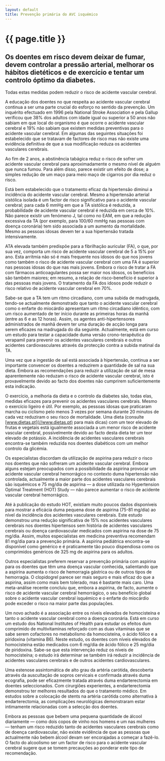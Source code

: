 ```yaml
---
layout: default
title: Prevenção primária do AVC isquémico
---
```


# {{ page.title }}

## Os doentes em risco devem deixar de fumar, devem controlar a pressão arterial, melhorar os hábitos dietéticos e de exercício e tentar um controlo óptimo da diabetes.

Todas estas medidas podem reduzir o risco de acidente vascular cerebral.

A educação dos doentes no que respeita ao acidente vascular cerebral continua a ser uma parte crucial do esforço no sentido da prevenção. Um inquérito efectuado em 1996 pela National Stroke Association e pela Gallup verificou que 38% dos adultos com idade igual ou superior a 50 anos não sabiam em que local do organismo é que ocorre o acidente vascular cerebral e 19% não sabiam que existem medidas preventivas para o acidente vascular cerebral. Em algumas das seguintes situações foi estabelecido que se tratavam de factores de risco mas não existe uma evidência definitiva de que a sua modificação reduza os acidentes vasculares cerebrais.

Ao fim de 2 anos, a abstinência tabágica reduz o risco de sofrer um acidente vascular cerebral para aproximadamente o mesmo nível de alguém que nunca fumou. Para além disso, parece existir um efeito de dose; a simples redução de um maço para meio maço de cigarros por dia reduz o risco.

Está bem estabelecido que o tratamento eficaz da hipertensão diminui a incidência do acidente vascular cerebral. Mesmo a hipertensão arterial sistólica isolada é um factor de risco significativo para o acidente vascular cerebral; para cada 6 mmHg em que a TA sistólica é reduzida, a probabilidade de acidente vascular cerebral é reduzida em cerca de 10%. Não parece existir um fenómeno J, tal como no EAM, em que a redução excessiva da TA (por exemplo, para 100/60 mmHg nas pessoas com doença coronária) tem sido associada a um aumento da mortalidade. Mesmo as pessoas idosas devem ter a sua hipertensão tratada intensivamente.

ATA elevada também predispõe para a fibrilhação auricular (FA), o que, por sua vez, comporta um risco de acidente vascular cerebral de 5 a 15% por ano. Esta arritmia não só é mais frequente nos idosos do que nos jovens como também o risco de acidente vascular cerebral com uma FA é superior nas pessoas idosas do que nas mais jovens. Embora o risco de tratar a FA com fármacos anticoagulantes possa ser maior nos idosos, os benefícios são também maiores; em resumo, a relação de risco-benefício é superior à das pessoas mais jovens. O tratamento da FA dos idosos pode reduzir o risco relativo de acidente vascular cerebral em 70%.

Sabe-se que a TA tem um ritmo circadiano, com uma subida de madrugada, tendo-se actualmente demonstrado que tanto o acidente vascular cerebral como o enfarte do miocárdio apresentam um ritmo circadiano idêntico, com um risco aumentado de ter início durante as primeiras horas da manhã (entre as 6 e as 12 horas). Assim, os agentes anti-hipertensores administrados de manhã devem ter uma duração de acção longa para serem eficazes na madrugada do dia seguinte. Actualmente, está em curso um estudo para testar a capacidade duma versão crono-terapêutica do verapamil para prevenir os acidentes vasculares cerebrais e outros acidentes cardiovasculares através da protecção contra a subida matinal da TA.

Uma vez que a ingestão de sal está associada à hipertensão, continua a ser importante convencer os doentes a reduzirem a quantidade de sal na sua dieta. Embora as recomendações para reduzir a utilização de sal de mesa aparentemente não reduzam o risco de acidente vascular cerebral, isto é provavelmente devido ao facto dos doentes não cumprirem suficientemente esta indicação.

O exercício, a melhoria da dieta e o controlo da diabetes são, todas elas, medidas eficazes para prevenir os acidentes vasculares cerebrais. Mesmo o exercício ligeiro é útil. Por exemplo, as pessoas idosas que praticaram marcha ou ciclismo pelo menos 3 vezes por semana durante 20 minutos de cada vez reduziram o seu risco de mortalidade. Uma dieta (consulte [www.dietas.pt](//www.dietas.pt) para mais dicas) com um teor elevado de frutas e vegetais está igualmente associada a um menor risco de acidente vascular cerebral, possivelmente devido ao facto desta dieta ter um teor elevado de potássio. A incidência de acidentes vasculares cerebrais encontra-se também reduzida nos doentes diabéticos com um melhor controlo da glicémia.

Os especialistas discordam da utilização de aspirina para reduzir o risco nos doentes que não sofreram um acidente vascular cerebral. Embora alguns estejam preocupados com a possibilidade da aspirina provocar um acidente vascular cerebral hemorrágico no contexto duma hipertensão não controlada, actualmente a maior parte dos acidentes vasculares cerebrais são isquémicos e 75 mg/dia de aspirina — a dose utilizada no Hypertension Optimal Treatment (HOT) Study — não parece aumentar o risco de acidente vascular cerebral hemorrágico.

Até à publicação do estudo HOT, existiam muito poucos dados disponíveis para mostrar a eficácia duma pequena dose de aspirina (75-81 mg/dia) ao nível da incidência dos acidentes vasculares cerebrais. Este estudo demonstrou uma redução significativa de 15% nos acidentes vasculares cerebrais nos doentes hipertensos sem história de acidentes vasculares cerebrais ou doença cardiovascular medicados com aspirina na dose de 75 mg/dia. Assim, muitos especialistas em medicina preventiva recomendam 81 mg/dia para a prevenção primária. A aspirina pediátrica encontra-se disponível como genérico e é praticamente tão pouco dispendiosa como os comprimidos genéricos de 325 mg de aspirina para os adultos.

Outros especialistas preferem reservar a prevenção primária com aspirina para os doentes que têm uma doença vascular conhecida, salientando que a aspirina aumenta o risco de hemorragia gástrica ou de outros tipos de hemorragia. O clopidogrel parece ser mais seguro e mais eficaz do que a aspirina, assim como mais bem tolerado, mas é bastante mais caro. Uma meta-análise recente concluiu que, embora a aspirina, de facto, aumente o risco de acidente vascular cerebral hemorrágico, o seu benefício global sobre o acidente vascular cerebral isquémico e o enfarte do miocárdio pode exceder o risco na maior parte das populações.

Um novo achado é a associação entre os níveis elevados de homocisteína e tanto o acidente vascular cerebral como a doença coronária. Está em curso um estudo dos National Institutes of Health para estudar os efeitos dum comprimido de multivitaminas reforçado com as duas vitaminas que se sabe serem cofactores no metabolismo da homocisteína, o ácido fólico e a piridoxina (vitamina B6). Neste estudo, os doentes com níveis elevados de homocisteína estão medicados com 6 mg/dia de ácido fólico e 25 mg/dia de piridoxina. Sabe-se que esta intervenção reduz os níveis de homocisteína; o estudo irá determinar se também irá reduzir a incidência de acidentes vasculares cerebrais e de outros acidentes cardiovasculares.

Uma estenose assintomática de alto grau da artéria carótida, descoberta através da auscultação de sopros cervicais e confirmada através duma ecografia, pode ser eficazmente tratada através duma endarterectomia em doentes seleccionados. Com cirurgiões experientes, a endarterectomia demonstrou ter melhores resultados do que o tratamento médico. Em estudos sobre a colocação de stents na artéria carótida como alternativa à endarterectomia, as complicações neurológicas demonstraram estar intimamente relacionadas com a selecção dos doentes.

Embora as pessoas que bebem uma pequena quantidade de álcool diariamente — como dois copos de vinho nos homens e um nas mulheres — tenham um risco reduzido tanto de acidentes vasculares cerebrais como de doença cardiovascular, não existe evidência de que as pessoas que actualmente não bebem álcool devam ser encorajadas a começar a fazê-lo. O facto do alcoolismo ser um factor de risco para o acidente vascular cerebral sugere que se tomem precauções ao ponderar este tipo de recomendação.
